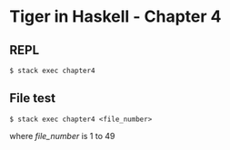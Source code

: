 # Tiger in Haskell - Chapter 4

## REPL
```command
$ stack exec chapter4
```

## File test
```command
$ stack exec chapter4 <file_number>
```
where *file_number* is 1 to 49